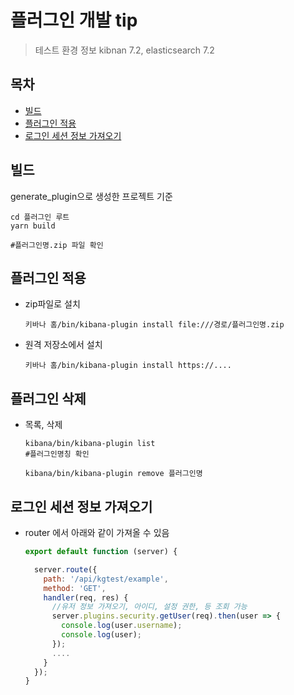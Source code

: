 # 플러그인 개발 tip

> 테스트 환경 정보 kibnan 7.2, elasticsearch 7.2

## 목차
- [빌드](#빌드)
- [플러그인 적용](#플러그인-적용)
- [로그인 세션 정보 가져오기](#로그인-세션-정보-가져오기)

## 빌드
generate_plugin으로 생성한 프로젝트 기준

```
cd 플러그인 루트
yarn build

#플러그인명.zip 파일 확인
```

## 플러그인 적용
- zip파일로 설치
    ```
    키바나 홈/bin/kibana-plugin install file:///경로/플러그인명.zip
    ```

- 원격 저장소에서 설치    
    ```
    키바나 홈/bin/kibana-plugin install https://....
    ```
    
## 플러그인 삭제
- 목록, 삭제
    ```
    kibana/bin/kibana-plugin list
    #플러그인명칭 확인
    
    kibana/bin/kibana-plugin remove 플러그인명
    ```

## 로그인 세션 정보 가져오기
- router 에서 아래와 같이 가져올 수 있음
    ``` javascript
    export default function (server) {
    
      server.route({
        path: '/api/kgtest/example',
        method: 'GET',
        handler(req, res) {
          //유저 정보 가져오기, 아이디, 설정 권한, 등 조회 가능
          server.plugins.security.getUser(req).then(user => {
            console.log(user.username);
            console.log(user);
          });
          ....
        }
      });
    }
    ```
